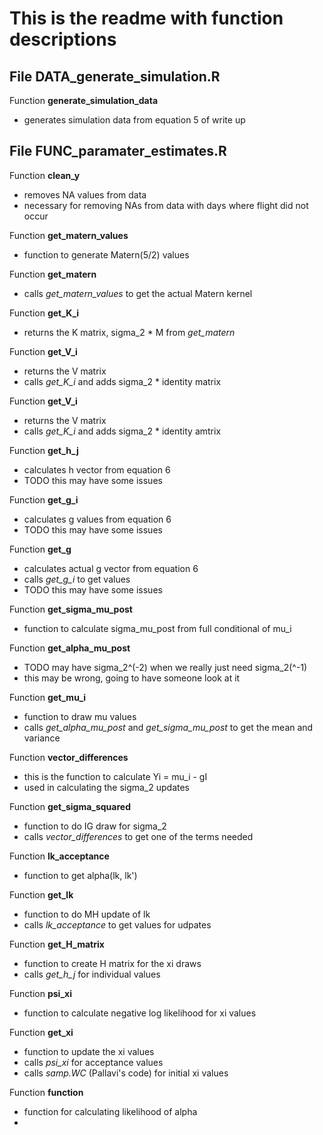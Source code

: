 # This is the readme with function descriptions

## File DATA_generate_simulation.R

Function **generate_simulation_data**
- generates simulation data from equation 5 of write up

## File FUNC_paramater_estimates.R

Function **clean_y**
- removes NA values from data
- necessary for removing NAs from data with days where flight did not occur

Function **get_matern_values**
- function to generate Matern(5/2) values

Function **get_matern**
- calls *get_matern_values* to get the actual Matern kernel

Function **get_K_i**
- returns the K matrix, sigma_2 * M from *get_matern*

Function **get_V_i**
- returns the V matrix
- calls *get_K_i* and adds sigma_2 * identity matrix


Function **get_V_i**
- returns the V matrix
- calls *get_K_i* and adds sigma_2 * identity amtrix

Function **get_h_j**
- calculates h vector from equation 6
- TODO this may have some issues 

Function **get_g_i**
- calculates g values from equation 6
- TODO this may have some issues 

Function **get_g**
- calculates actual g vector from equation 6
- calls *get_g_i* to get values
- TODO this may have some issues

Function **get_sigma_mu_post**
- function to calculate sigma_mu_post from full conditional of mu_i

Function **get_alpha_mu_post**
- TODO may have sigma_2^(-2) when we really just need sigma_2(^-1)
- this may be wrong, going to have someone look at it

Function **get_mu_i**
- function to draw mu values
- calls *get_alpha_mu_post* and *get_sigma_mu_post* to get the mean and variance

Function **vector_differences**
- this is the function to calculate Yi = mu_i - gI
- used in calculating the sigma_2 updates

Function **get_sigma_squared**
- function to do IG draw for sigma_2
- calls *vector_differences* to get one of the terms needed

Function **lk_acceptance**
- function to get alpha(lk, lk')


Function **get_lk**
- function to do MH update of lk
- calls *lk_acceptance* to get values for udpates


Function **get_H_matrix**
- function to create H matrix for the xi draws
- calls *get_h_j* for individual values

Function **psi_xi**
- function to calculate negative log likelihood for xi values

Function **get_xi**
- function to update the xi values
- calls *psi_xi* for acceptance values
- calls *samp.WC* (Pallavi's code) for initial xi values

Function **function**
- function for calculating likelihood of alpha
-
























